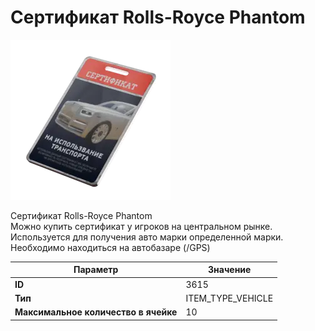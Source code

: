 # Сертификат Rolls-Royce Phantom

![Item Image](../img/3615.webp?raw=true)

Сертификат Rolls-Royce Phantom<br>Можно купить сертификат у игроков на центральном рынке.<br>Используется для получения авто марки определенной марки.<br>Необходимо находиться на автобазаре (/GPS)


| Параметр | Значение |
|----------|----------|
| **ID** | 3615 |
| **Тип** | ITEM_TYPE_VEHICLE |
| **Максимальное количество в ячейке** | 10 |


